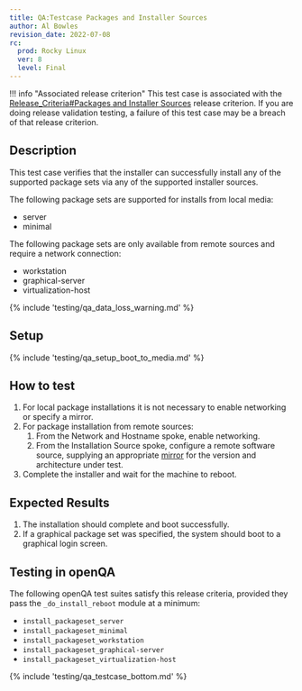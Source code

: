 ```yaml
---
title: QA:Testcase Packages and Installer Sources
author: Al Bowles
revision_date: 2022-07-08
rc:
  prod: Rocky Linux
  ver: 8
  level: Final
---
```


!!! info "Associated release criterion"
    This test case is associated with the [Release_Criteria#Packages and Installer Sources](9_release_criteria.md#packages-installer-sources) release criterion. If you are doing release validation testing, a failure of this test case may be a breach of that release criterion.

## Description
This test case verifies that the installer can successfully install any of the supported package sets via any of the supported installer sources.

The following package sets are supported for installs from local media:
- server
- minimal

The following package sets are only available from remote sources and require a network connection:
- workstation
- graphical-server
- virtualization-host

{% include 'testing/qa_data_loss_warning.md' %}

## Setup
{% include 'testing/qa_setup_boot_to_media.md' %}

## How to test
1. For local package installations it is not necessary to enable networking or specify a mirror.
1. For package installation from remote sources:
    1. From the Network and Hostname spoke, enable networking.
    1. From the Installation Source spoke, configure a remote software source, supplying an appropriate [mirror](https://mirrors.rockylinux.org) for the version and architecture under test.
1. Complete the installer and wait for the machine to reboot.

## Expected Results
1. The installation should complete and boot successfully.
1. If a graphical package set was specified, the system should boot to a graphical login screen.

## Testing in openQA
The following openQA test suites satisfy this release criteria, provided they pass the `_do_install_reboot` module at a minimum:
- `install_packageset_server`
- `install_packageset_minimal`
- `install_packageset_workstation`
- `install_packageset_graphical-server`
- `install_packageset_virtualization-host`

{% include 'testing/qa_testcase_bottom.md' %}
